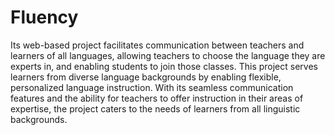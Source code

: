 # Fluency
Its web-based project facilitates communication between teachers and learners of all languages, allowing teachers to choose the language they are experts in, and enabling students to join those classes. This project serves learners from diverse language backgrounds by enabling flexible, personalized language instruction. With its seamless communication features and the ability for teachers to offer instruction in their areas of expertise, the project caters to the needs of learners from all linguistic backgrounds.
